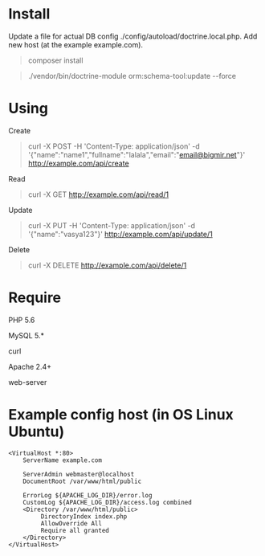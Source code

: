 Install
=
Update a file for actual DB config ./config/autoload/doctrine.local.php.
Add new host (at the example example.com).

>composer install

>./vendor/bin/doctrine-module orm:schema-tool:update --force

Using
=
Create
>curl -X POST -H 'Content-Type: application/json' -d '{"name":"name1","fullname":"lalala","email":"email@bigmir.net"}' http://example.com/api/create

Read
>curl -X GET http://example.com/api/read/1

Update
>curl -X PUT -H 'Content-Type: application/json' -d '{"name":"vasya123"}' http://example.com/api/update/1

Delete
>curl -X DELETE http://example.com/api/delete/1

Require
=
PHP 5.6

MySQL 5.*

curl

Apache 2.4+

web-server

Example config host (in OS Linux Ubuntu)
=
    <VirtualHost *:80>
        ServerName example.com
    
        ServerAdmin webmaster@localhost
        DocumentRoot /var/www/html/public
    
        ErrorLog ${APACHE_LOG_DIR}/error.log
        CustomLog ${APACHE_LOG_DIR}/access.log combined
        <Directory /var/www/html/public>
             DirectoryIndex index.php
             AllowOverride All
             Require all granted
        </Directory>
    </VirtualHost>

